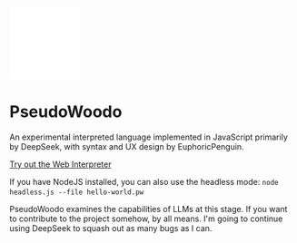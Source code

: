 <img src="https://github.com/EuphoricPenguin/PseudoWoodo/blob/main/src/Logo-tree.png" width="125" alt="Logo">

# PseudoWoodo
An experimental interpreted language implemented in JavaScript primarily by DeepSeek, with syntax and UX design by EuphoricPenguin.

[Try out the Web Interpreter](https://euphoricpenguin.github.io/PseudoWoodo/)

If you have NodeJS installed, you can also use the headless mode:
`node headless.js --file hello-world.pw`

PseudoWoodo examines the capabilities of LLMs at this stage. If you want to contribute to the project somehow, by all means. I'm going to continue using DeepSeek to squash out as many bugs as I can.
